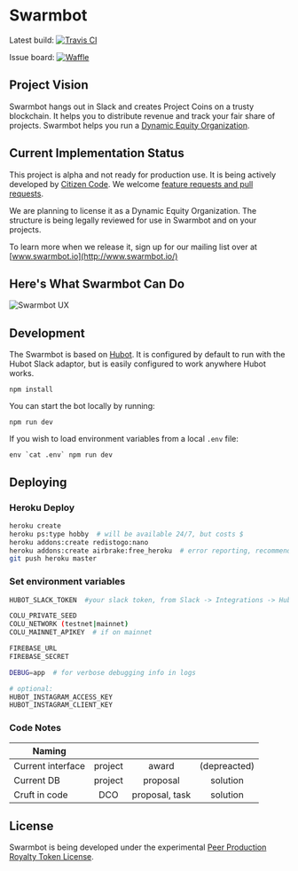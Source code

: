 # Swarmbot

Latest build: [![Travis CI](https://travis-ci.org/citizencode/swarmbot.svg?branch=master)](https://travis-ci.org/citizencode/swarmbot)

Issue board: [![Waffle](https://badge.waffle.io/citizencode/swarmbot.svg?label=on%20deck&title=On%20Deck)](http://waffle.io/citizencode/swarmbot)

## Project Vision

Swarmbot hangs out in Slack and creates Project Coins on a trusty blockchain. It helps you to distribute revenue and track your fair share of projects. Swarmbot helps you run a [Dynamic Equity Organization](https://github.com/citizencode/dynamic-equity-organization).


## Current Implementation Status

This project is alpha and not ready for production use.
It is being actively developed by [Citizen Code](http://citizencode.io/).
We welcome [feature requests and pull requests](https://github.com/citizencode/swarmbot/issues).

We are planning to license it as a Dynamic Equity Organization. The structure is being legally reviewed for use in Swarmbot and on your projects.

To learn more when we release it, sign up for our mailing list over at [www.swarmbot.io](http://www.swarmbot.io/)

## Here's What Swarmbot Can Do

![Swarmbot UX](https://cloud.githubusercontent.com/assets/7764167/11573372/c8362dc0-99ba-11e5-87c7-b698a3d07a3d.png)

## Development

The Swarmbot is based on [Hubot](http://hubot.github.com).
It is configured by default to run with the Hubot Slack adaptor,
but is easily configured to work anywhere Hubot works.

    npm install

You can start the bot locally by running:

    npm run dev

If you wish to load environment variables from a local `.env` file:

    env `cat .env` npm run dev

## Deploying

### Heroku Deploy

```sh
heroku create
heroku ps:type hobby  # will be available 24/7, but costs $
heroku addons:create redistogo:nano
heroku addons:create airbrake:free_heroku  # error reporting, recommended
git push heroku master
```

### Set environment variables

```sh
HUBOT_SLACK_TOKEN  #your slack token, from Slack -> Integrations -> Hubot

COLU_PRIVATE_SEED
COLU_NETWORK (testnet|mainnet)
COLU_MAINNET_APIKEY  # if on mainnet

FIREBASE_URL
FIREBASE_SECRET

DEBUG=app  # for verbose debugging info in logs

# optional:
HUBOT_INSTAGRAM_ACCESS_KEY
HUBOT_INSTAGRAM_CLIENT_KEY
```

### Code Notes

|Naming            |                  |                  |                 |
|------------------|:----------------:|:----------------:|:----------------:
|Current interface |project           |award             |(depreacted)     |   
|Current DB        |project           |proposal          |solution         |
|Cruft in code     |DCO               |proposal, task    |solution         |

## License

Swarmbot is being developed under the experimental [Peer Production Royalty Token License](https://github.com/citizencode/swarmbot/blob/master/LICENSE.md).
